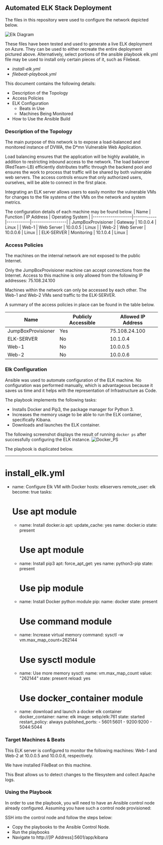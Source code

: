 ## Automated ELK Stack Deployment

The files in this repository were used to configure the network depicted below.

![Elk Diagram](https://user-images.githubusercontent.com/87720740/146467687-a405100c-f1ff-47b6-8848-b13122116c80.jpg)


These files have been tested and used to generate a live ELK deployment on Azure. They can be used to either recreate the entire deployment pictured above. Alternatively, select portions of the ansible playbook elk.yml file may be used to install only certain pieces of it, such as Filebeat.

- _install-elk.yml_
- _filebeat-playbook.yml_

This document contains the following details:
- Description of the Topology
- Access Policies
- ELK Configuration
  - Beats in Use
  - Machines Being Monitored
- How to Use the Ansible Build


### Description of the Topology

The main purpose of this network is to expose a load-balanced and monitored instance of DVWA, the D*mn Vulnerable Web Application.

Load balancing ensures that the application will be highly available, in addition to restricting inbound access to the network. The load balancer (RedTeam-LB) efficiently distributes traffic through the backend pool and ensures the work to process that traffic will be shared by both vulnerable web servers. The access controls ensure that only authorized users, ourselves, will be able to connect in the first place.

Integrating an ELK server allows users to easily monitor the vulnerable VMs for changes to the file systems of the VMs on the network and system metrics.

The configuration details of each machine may be found below.
| Name               | Function   | IP Address | Operating System |
|--------------------|------------|------------|------------------|
| JumpBoxProvisioner | Gateway    | 10.0.0.4   | Linux            |
| Web-1              | Web Server | 10.0.0.5   | Linux            |
| Web-2              | Web Server | 10.0.0.6   | Linux            |
| ELK-SERVER         | Monitoring | 10.1.0.4   | Linux            |

### Access Policies

The machines on the internal network are not exposed to the public Internet. 

Only the JumpBoxProvisioner machine can accept connections from the Internet. Access to this machine is only allowed from the following IP addresses:
75.108.24.100

Machines within the network can only be accessed by each other. The Web-1 and Web-2 VMs send traffic to the ELK-SERVER.

A summary of the access policies in place can be found in the table below.

| Name               | Publicly Accessible | Allowed IP Address |
|--------------------|---------------------|--------------------|
| JumpBoxProvisioner | Yes                 | 75.108.24.100      |
| ELK-SERVER         | No                  | 10.1.0.4           |
| Web-1              | No                  | 10.0.0.5           |
| Web-2              | No                  | 10.0.0.6           |

### Elk Configuration

Ansible was used to automate configuration of the ELK machine. No configuration was performed manually, which is advantageous because it saves us time and it helps with the representation of Infrastructure as Code.

The playbook implements the following tasks:
- Installs Docker and Pip3, the package manager for Python 3. 
- Increases the memory usage to be able to run the ELK container, specifically Kibana.
- Downloads and launches the ELK container.

The following screenshot displays the result of running `docker ps` after successfully configuring the ELK instance.
![Docker_PS](https://user-images.githubusercontent.com/87720740/146648288-864ba995-6232-4eb7-921f-487c616972a8.jpg)

The playbook is duplicated below.

---
# install_elk.yml
- name: Configure Elk VM with Docker
  hosts: elkservers
  remote_user: elk
  become: true
  tasks:
    # Use apt module
    - name: Install docker.io
      apt:
        update_cache: yes
        name: docker.io
        state: present

      # Use apt module
    - name: Install pip3
      apt:
        force_apt_get: yes
        name: python3-pip
        state: present

      # Use pip module
    - name: Install Docker python module
      pip:
        name: docker
        state: present

      # Use command module
    - name: Increase virtual memory
      command: sysctl -w vm.max_map_count=262144

      # Use sysctl module
    - name: Use more memory
      sysctl:
        name: vm.max_map_count
        value: "262144"
        state: present
        reload: yes

      # Use docker_container module
    - name: download and launch a docker elk container
      docker_container:
        name: elk
        image: sebp/elk:761
        state: started
        restart_policy: always
        published_ports:
          - 5601:5601
          - 9200:9200
          - 5044:5044
    
### Target Machines & Beats
This ELK server is configured to monitor the following machines: Web-1 and Web-2 at 10.0.0.5 and 10.0.0.6, respectively.

We have installed FileBeat on this machine.

This Beat allows us to detect changes to the filesystem and collect Apache logs.

### Using the Playbook
In order to use the playbook, you will need to have an Ansible control node already configured. Assuming you have such a control node provisioned: 

SSH into the control node and follow the steps below:
- Copy the playbooks to the Ansible Control Node.
- Run the playbooks
- Navigate to http://[IP Address]:5601/app/kibana 

